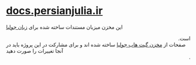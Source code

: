 # [docs.persianjulia.ir][julia-docs]

این مخزن میزبان مستندات ساخته شده برای [زبان جولیا<div dir="rtl">][julia-web] است.</div>
صفحات از [مخزن گیت هاب جولیا][julia-gh] ساخته شده اند
و برای مشارکت در این پروژه باید در آنجا تغییرات را صورت دهید<div dir="rtl">.</div>

[julia-docs]:  https://docs.juliapersian.ir
[julia-web]: https://juliapersian.ir/
[julia-gh]: https://github.com/juliapersian/julia
